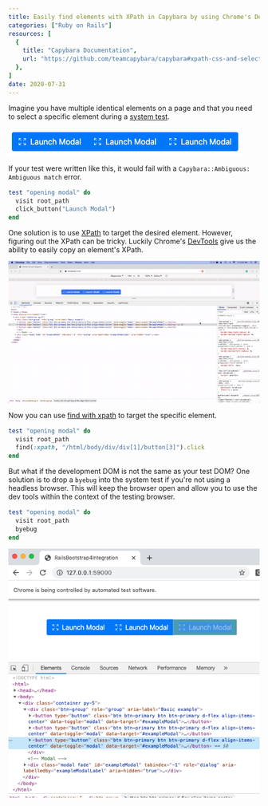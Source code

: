 ```yaml
---
title: Easily find elements with XPath in Capybara by using Chrome's Dev Tools
categories: ["Ruby on Rails"]
resources: [
  {
    title: "Capybara Documentation",
    url: "https://github.com/teamcapybara/capybara#xpath-css-and-selectors"
  },
]
date: 2020-07-31
---
```


Imagine you have multiple identical elements on a page and that you need to select a specific element during a [system test](https://guides.rubyonrails.org/testing.html#system-testing).

![identical elements](/assets/images/posts/easily-find-elements-with-xpath-in-capybara-by-using-chromes-dev-tools/1.0.png)

If your test were written like this, it would fail with a `Capybara::Ambiguous: Ambiguous match` error. 

```ruby
test "opening modal" do
  visit root_path
  click_button("Launch Modal")
end
```

One solution is to use [XPath](https://github.com/teamcapybara/capybara#xpath-css-and-selectors) to target the desired element. However, figuring out the XPath can be tricky. Luckily Chrome's [DevTools](https://developers.google.com/web/tools/chrome-devtools/) give us the ability to easily copy an element's XPath.

![copy an element's XPath using Chrome's Dev Tools](/assets/images/posts/easily-find-elements-with-xpath-in-capybara-by-using-chromes-dev-tools/Copy_Full_XPath.gif)

Now you can use [find with xpath](https://github.com/teamcapybara/capybara#xpath-css-and-selectors) to target the specific element.

```ruby
test "opening modal" do
  visit root_path
  find(:xpath, "/html/body/div/div[1]/button[3]").click
end
```

But what if the development DOM is not the same as your test DOM? One solution is to drop a `byebug` into the system test if you're not using a headless browser. This will keep the browser open and allow you to use the dev tools within the context of the testing browser.

```ruby
test "opening modal" do
  visit root_path
  byebug
end
```

![selenium browser](/assets/images/posts/easily-find-elements-with-xpath-in-capybara-by-using-chromes-dev-tools/2.0.png)

